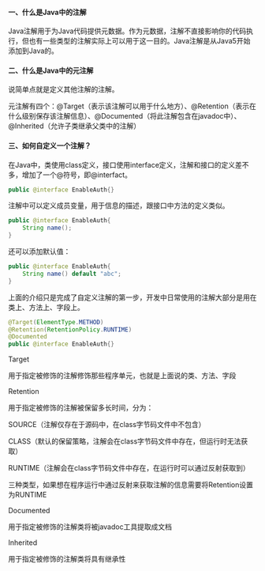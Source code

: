 #### 一、什么是Java中的注解

Java注解用于为Java代码提供元数据。作为元数据，注解不直接影响你的代码执行，但也有一些类型的注解实际上可以用于这一目的。Java注解是从Java5开始添加到Java的。

#### 二、什么是Java中的元注解

说简单点就是定义其他注解的注解。

元注解有四个：@Target（表示该注解可以用于什么地方）、@Retention（表示在什么级别保存该注解信息）、@Documented（将此注解包含在javadoc中）、@Inherited（允许子类继承父类中的注解）

#### 三、如何自定义一个注解？

 在Java中，类使用class定义，接口使用interface定义，注解和接口的定义差不多，增加了一个@符号，即@interfact。

```java
public @interface EnableAuth{}
```

注解中可以定义成员变量，用于信息的描述，跟接口中方法的定义类似。

```java
public @interface EnableAuth{
    String name();
}
```

还可以添加默认值：

```java
public @interface EnableAuth{
    String name() default "abc";
}
```

上面的介绍只是完成了自定义注解的第一步，开发中日常使用的注解大部分是用在类上、方法上、字段上。

```java
@Target(ElementType.METHOD)
@Retention(RetentionPolicy.RUNTIME)
@Documented
public @interface EnableAuth{}
```

Target

用于指定被修饰的注解修饰那些程序单元，也就是上面说的类、方法、字段

Retention

用于指定被修饰的注解被保留多长时间，分为：

SOURCE（注解仅存在于源码中，在class字节码文件中不包含）

CLASS（默认的保留策略，注解会在class字节码文件中存在，但运行时无法获取）

RUNTIME（注解会在class字节码文件中存在，在运行时可以通过反射获取到）

三种类型，如果想在程序运行中通过反射来获取注解的信息需要将Retention设置为RUNTIME

Documented

用于指定被修饰的注解类将被javadoc工具提取成文档

Inherited

用于指定被修饰的注解类将具有继承性